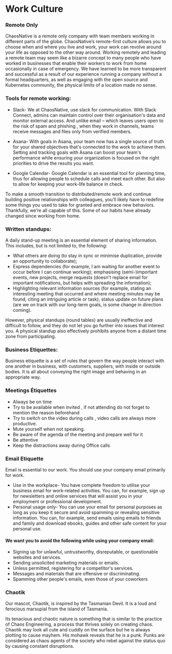 # Work Culture

### Remote Only
ChaosNative is a remote only company with team members working in different parts of the globe. ChaosNative’s remote-first culture allows you to choose when and where you live and work, your work can revolve around your life as opposed to the other way around.
Working remotely and leading a remote team may seem like a bizarre concept to many people who have worked in businesses that enable their workers to work from home  occasionally in case of emergency. We have learned to be more transparent and successful as a result of our experience running a company without a formal headquarters, as well as engaging with the open source and Kubernetes community, the physical limits of a location made no sense.

### Tools for remote working:

- Slack- We at ChaosNative, use slack for communication. With Slack Connect, admins can maintain control over their organisation's data and monitor external access. And unlike email – which leaves users open to the risk of spam and phishing , when they work in channels, teams receive messages and files only from verified members.

- Asana- With goals in Asana, your team now has a single source of truth for your shared objectives that's connected to the work to achieve them. Setting and tracking goals with Asana can boost your team's performance while ensuring your organization is focused on the right priorities to drive the results you want.

- Google Calendar- Google Calendar is an essential tool for planning time, thus for allowing people to schedule calls and meet each other. But also to allow for keeping your work-life balance in check.

To make a smooth transition to distributed/remote  work and continue building positive relationships with colleagues, you’ll likely have to redefine some things you used to take for granted and embrace new behaviors. Thankfully, we’re all capable of this. Some of our habits have already changed since working from home.


### Written standups:

A daily stand-up meeting is an essential element of sharing information. This includes, but is not limited to, the following:
- What others are doing (to stay in sync or minimise duplication, provide an opportunity to collaborate);
- Express dependencies (for example, I am waiting for another event to occur before I can continue working);
emphasising (semi-)important events, new projects, merge requests (doesn't replace email for important notifications, but helps with spreading the information);
- Highlighting relevant information sources (for example, stating an interesting meeting that occurred and where meeting minutes may be found, citing an intriguing article or task); status update on future plans (are we on track with our long-term goals, is some change in direction coming).

However, physical standups (round tables) are usually ineffective and difficult to follow, and they do not let you go further into issues that interest you. A physical standup also effectively prohibits anyone from a distant time zone from participating.

### Business Etiquettes:

Business etiquette is a set of rules that govern the way people interact with one another in business, with customers, suppliers, with inside or outside bodies. It is all about conveying the right image and behaving in an appropriate way.

### Meetings Étiquettes

- Always be on time
- Try to be available when invited , if not attending do not forget to mention the reason beforehand
- Try to switch on the video during calls , video calls are always more productive.
- Mute yourself when not speaking.
- Be aware of the agenda of the meeting and prepare well for it
- Be attentive
- Keep the distractions away during Office calls

### Email Etiquette

Email is essential to our work. You should use your company email primarily for work.
- Use in the workplace- You have complete freedom to utilise your business email for work-related activities. You can, for example, sign up for newsletters and online services that will assist you in your employment or professional development.
- Personal usage only- You can use your email for personal purposes as long as you keep it secure and avoid spamming or revealing sensitive information. You can, for example, send emails using emails to friends and family and download ebooks, guides and other safe content for your personal use.

#### We want you to avoid the following while using your company email:

- Signing up for unlawful, untrustworthy, disreputable, or questionable websites and services.
- Sending unsolicited marketing materials or emails.
- Unless permitted, registering for a competitor's services.
- Messages and materials that are offensive or discriminating.
- Spamming other people's emails, even those of your coworkers


### Chaotik

Our mascot, Chaotik, is inspired by the Tasmanian Devil. It is a loud and ferocious marsupial from the island of Tasmania.

Its tenacious and chaotic nature is something that is similar to the practice of Chaos Engineering, a process that thrives solely on creating chaos.
Chaotik may look all cute and cuddly on the surface but he is always plotting to cause mayhem. His mohawk reveals that he is a punk. Punks are considered as chaos agents of the society who rebel against the status quo by causing constant disruptions.




